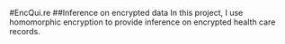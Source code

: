 #EncQui.re
##Inference on encrypted data
In this project, I use homomorphic encryption to provide inference on encrypted health care records.
